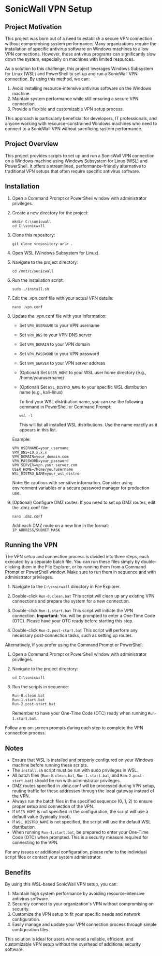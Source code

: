 # SonicWall VPN Setup

## Project Motivation

This project was born out of a need to establish a secure VPN connection without compromising system performance. Many organizations require the installation of specific antivirus software on Windows machines to allow VPN connections. However, these antivirus programs can significantly slow down the system, especially on machines with limited resources.

As a solution to this challenge, this project leverages Windows Subsystem for Linux (WSL) and PowerShell to set up and run a SonicWall VPN connection. By using this method, we can:

1. Avoid installing resource-intensive antivirus software on the Windows machine.
2. Maintain system performance while still ensuring a secure VPN connection.
3. Provide a flexible and customizable VPN setup process.

This approach is particularly beneficial for developers, IT professionals, and anyone working with resource-constrained Windows machines who need to connect to a SonicWall VPN without sacrificing system performance.

## Project Overview

This project provides scripts to set up and run a SonicWall VPN connection on a Windows machine using Windows Subsystem for Linux (WSL) and PowerShell. It offers a streamlined, performance-friendly alternative to traditional VPN setups that often require specific antivirus software.

## Installation

1. Open a Command Prompt or PowerShell window with administrator privileges.

2. Create a new directory for the project:
   ```
   mkdir C:\sonicwall
   cd C:\sonicwall
   ```

3. Clone this repository:
   ```
   git clone <repository-url> .
   ```

4. Open WSL (Windows Subsystem for Linux).

5. Navigate to the project directory:
   ```
   cd /mnt/c/sonicwall
   ```

6. Run the installation script:
   ```
   sudo ./install.sh
   ```

7. Edit the .vpn.conf file with your actual VPN details:
   ```
   nano .vpn.conf
   ```

8. Update the .vpn.conf file with your information:
   - Set `VPN_USERNAME` to your VPN username
   - Set `VPN_DNS` to your VPN DNS server
   - Set `VPN_DOMAIN` to your VPN domain
   - Set `VPN_PASSWORD` to your VPN password
   - Set `VPN_SERVER` to your VPN server address
   - (Optional) Set `USER_HOME` to your WSL user home directory (e.g., /home/yourusername)
   - (Optional) Set `WSL_DISTRO_NAME` to your specific WSL distribution name (e.g., kali-linux)

      To find your WSL distribution name, you can use the following command in PowerShell or Command Prompt:
   
         wsl -l
   
      This will list all installed WSL distributions. Use the name exactly as it appears in this list.

   Example:
   ```
   VPN_USERNAME=your_username
   VPN_DNS=10.x.x.x
   VPN_DOMAIN=your_domain.com
   VPN_PASSWORD=your_password
   VPN_SERVER=vpn.your_server.com
   USER_HOME=/home/yourusername
   WSL_DISTRO_NAME=your_wsl_distro
   ```

   Note: Be cautious with sensitive information. Consider using environment variables or a secure password manager for production use.

9. (Optional) Configure DMZ routes:
   If you need to set up DMZ routes, edit the .dmz.conf file:
   ```
   nano .dmz.conf
   ```
   Add each DMZ route on a new line in the format: `IP_ADDRESS/SUBNET_MASK`

## Running the VPN

The VPN setup and connection process is divided into three steps, each executed by a separate batch file. You can run these files simply by double-clicking them in the File Explorer, or by running them from a Command Prompt or PowerShell window. Make sure to run them in sequence and with administrator privileges.

1. Navigate to the `C:\sonicwall` directory in File Explorer.

2. Double-click `Run-0.clean.bat`
   This script will clean up any existing VPN connections and prepare the system for a new connection.

3. Double-click `Run-1.start.bat`
   This script will initiate the VPN connection. 
   **Important:** You will be prompted to enter a One-Time Code (OTC). Please have your OTC ready before starting this step.

4. Double-click `Run-2.post-start.bat`
   This script will perform any necessary post-connection tasks, such as setting up routes.

Alternatively, if you prefer using the Command Prompt or PowerShell:

1. Open a Command Prompt or PowerShell window with administrator privileges.

2. Navigate to the project directory:
   ```
   cd C:\sonicwall
   ```

3. Run the scripts in sequence:
   ```
   Run-0.clean.bat
   Run-1.start.bat
   Run-2.post-start.bat
   ```

   Remember to have your One-Time Code (OTC) ready when running `Run-1.start.bat`.

Follow any on-screen prompts during each step to complete the VPN connection process.

## Notes

- Ensure that WSL is installed and properly configured on your Windows machine before running these scripts.
- The `install.sh` script must be run with sudo privileges in WSL.
- All batch files (`Run-0.clean.bat`, `Run-1.start.bat`, and `Run-2.post-start.bat`) should be run with administrator privileges.
- DMZ routes specified in .dmz.conf will be processed during VPN setup, routing traffic for these addresses through the local gateway instead of the VPN.
- Always run the batch files in the specified sequence (0, 1, 2) to ensure proper setup and connection of the VPN.
- If `USER_HOME` is not specified in the configuration, the script will use a default value (typically /root).
- If `WSL_DISTRO_NAME` is not specified, the script will use the default WSL distribution.
- When running `Run-1.start.bat`, be prepared to enter your One-Time Code (OTC) when prompted. This is a security measure required for connecting to the VPN.

For any issues or additional configuration, please refer to the individual script files or contact your system administrator.

## Benefits

By using this WSL-based SonicWall VPN setup, you can:

1. Maintain high system performance by avoiding resource-intensive antivirus software.
2. Securely connect to your organization's VPN without compromising on security.
3. Customize the VPN setup to fit your specific needs and network configuration.
4. Easily manage and update your VPN connection process through simple configuration files.

This solution is ideal for users who need a reliable, efficient, and customizable VPN setup without the overhead of additional security software.